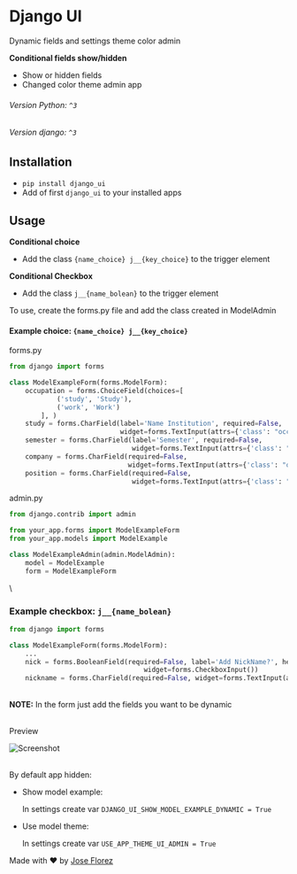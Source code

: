 # Django UI 

Dynamic fields and settings theme color admin

**Conditional fields show/hidden**

- Show or hidden fields
- Changed color theme admin app


###### Version Python: `^3`
###### Version django: `^3`

## Installation
- `pip install django_ui`
- Add of first `django_ui` to your installed apps


## Usage

**Conditional choice**
- Add the class `{name_choice} j__{key_choice}` to the trigger element

**Conditional Checkbox**
- Add the class `j__{name_bolean}` to the trigger element


To use, create the forms.py file and add the class created in ModelAdmin

#### Example choice: `{name_choice} j__{key_choice}`

forms.py

```python
from django import forms

class ModelExampleForm(forms.ModelForm):
    occupation = forms.ChoiceField(choices=[
            ('study', 'Study'),
            ('work', 'Work')
        ], )
    study = forms.CharField(label='Name Institution', required=False,
                            widget=forms.TextInput(attrs={'class': "occupation j__study"}))
    semester = forms.CharField(label='Semester', required=False,
                               widget=forms.TextInput(attrs={'class': "occupation j__study"}))
    company = forms.CharField(required=False,
                              widget=forms.TextInput(attrs={'class': "occupation j__work"}))
    position = forms.CharField(required=False,
                               widget=forms.TextInput(attrs={'class': "occupation j__work"}))
```


admin.py

```python
from django.contrib import admin

from your_app.forms import ModelExampleForm
from your_app.models import ModelExample

class ModelExampleAdmin(admin.ModelAdmin):
    model = ModelExample
    form = ModelExampleForm
``` 

\
### Example checkbox:  `j__{name_bolean}`

```python
from django import forms

class ModelExampleForm(forms.ModelForm):
    ...
    nick = forms.BooleanField(required=False, label='Add NickName?', help_text='Select if you want to add NickName',
                                  widget=forms.CheckboxInput())
    nickname = forms.CharField(required=False, widget=forms.TextInput(attrs={'class': "j__nick"}))

```
\
**NOTE:** In the form just add the fields you want to be dynamic


\
Preview

![Screenshot](./media/django_ui.gif)


\
By default app hidden:

- Show model example: 
   
    In settings create var `DJANGO_UI_SHOW_MODEL_EXAMPLE_DYNAMIC = True`
   
   
   
- Use model theme:

    In settings create var `USE_APP_THEME_UI_ADMIN = True`   




Made with ♥ by [Jose Florez](www.joseflorez.co)